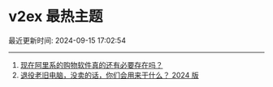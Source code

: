 # v2ex 最热主题

最近更新时间: 2024-09-15 17:02:54

--- 
1. [现在阿里系的购物软件真的还有必要存在吗？](https://www.v2ex.com/t/1073167) 
2. [退役老旧电脑，没卖的话，你们会用来干什么？ 2024 版](https://www.v2ex.com/t/1073179) 
